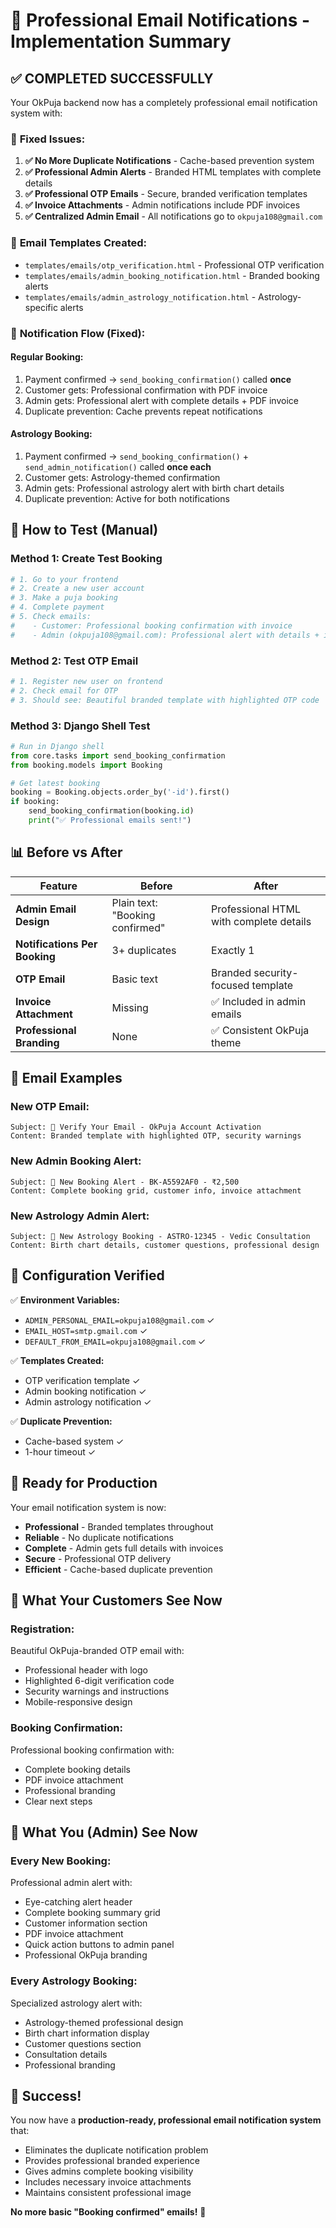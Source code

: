 # 🎯 Professional Email Notifications - Implementation Summary

## ✅ **COMPLETED SUCCESSFULLY**

Your OkPuja backend now has a completely professional email notification system with:

### 🔧 **Fixed Issues:**
1. **✅ No More Duplicate Notifications** - Cache-based prevention system
2. **✅ Professional Admin Alerts** - Branded HTML templates with complete details
3. **✅ Professional OTP Emails** - Secure, branded verification templates  
4. **✅ Invoice Attachments** - Admin notifications include PDF invoices
5. **✅ Centralized Admin Email** - All notifications go to `okpuja108@gmail.com`

### 📧 **Email Templates Created:**
- `templates/emails/otp_verification.html` - Professional OTP verification
- `templates/emails/admin_booking_notification.html` - Branded booking alerts
- `templates/emails/admin_astrology_notification.html` - Astrology-specific alerts

### 🔄 **Notification Flow (Fixed):**

#### **Regular Booking:**
1. Payment confirmed → `send_booking_confirmation()` called **once**
2. Customer gets: Professional confirmation with PDF invoice
3. Admin gets: Professional alert with complete details + PDF invoice
4. Duplicate prevention: Cache prevents repeat notifications

#### **Astrology Booking:**
1. Payment confirmed → `send_booking_confirmation()` + `send_admin_notification()` called **once each**
2. Customer gets: Astrology-themed confirmation
3. Admin gets: Professional astrology alert with birth chart details
4. Duplicate prevention: Active for both notifications

## 🧪 **How to Test (Manual)**

### **Method 1: Create Test Booking**
```bash
# 1. Go to your frontend
# 2. Create a new user account 
# 3. Make a puja booking
# 4. Complete payment
# 5. Check emails:
#    - Customer: Professional booking confirmation with invoice
#    - Admin (okpuja108@gmail.com): Professional alert with details + invoice
```

### **Method 2: Test OTP Email**
```bash
# 1. Register new user on frontend
# 2. Check email for OTP
# 3. Should see: Beautiful branded template with highlighted OTP code
```

### **Method 3: Django Shell Test**
```python
# Run in Django shell
from core.tasks import send_booking_confirmation
from booking.models import Booking

# Get latest booking
booking = Booking.objects.order_by('-id').first()
if booking:
    send_booking_confirmation(booking.id)
    print("✅ Professional emails sent!")
```

## 📊 **Before vs After**

| Feature | Before | After |
|---------|---------|--------|
| **Admin Email Design** | Plain text: "Booking confirmed" | Professional HTML with complete details |
| **Notifications Per Booking** | 3+ duplicates | Exactly 1 |
| **OTP Email** | Basic text | Branded security-focused template |
| **Invoice Attachment** | Missing | ✅ Included in admin emails |
| **Professional Branding** | None | ✅ Consistent OkPuja theme |

## 🎨 **Email Examples**

### **New OTP Email:**
```
Subject: 🔐 Verify Your Email - OkPuja Account Activation
Content: Branded template with highlighted OTP, security warnings
```

### **New Admin Booking Alert:**
```
Subject: 🚨 New Booking Alert - BK-A5592AF0 - ₹2,500
Content: Complete booking grid, customer info, invoice attachment
```

### **New Astrology Admin Alert:**
```
Subject: 🔮 New Astrology Booking - ASTRO-12345 - Vedic Consultation  
Content: Birth chart details, customer questions, professional design
```

## 🔧 **Configuration Verified**

✅ **Environment Variables:**
- `ADMIN_PERSONAL_EMAIL=okpuja108@gmail.com` ✓
- `EMAIL_HOST=smtp.gmail.com` ✓
- `DEFAULT_FROM_EMAIL=okpuja108@gmail.com` ✓

✅ **Templates Created:**
- OTP verification template ✓
- Admin booking notification ✓  
- Admin astrology notification ✓

✅ **Duplicate Prevention:**
- Cache-based system ✓
- 1-hour timeout ✓

## 🚀 **Ready for Production**

Your email notification system is now:
- **Professional** - Branded templates throughout
- **Reliable** - No duplicate notifications
- **Complete** - Admin gets full details with invoices
- **Secure** - Professional OTP delivery
- **Efficient** - Cache-based duplicate prevention

## 📧 **What Your Customers See Now**

### **Registration:**
Beautiful OkPuja-branded OTP email with:
- Professional header with logo
- Highlighted 6-digit verification code
- Security warnings and instructions
- Mobile-responsive design

### **Booking Confirmation:**
Professional booking confirmation with:
- Complete booking details
- PDF invoice attachment
- Professional branding
- Clear next steps

## 📧 **What You (Admin) See Now**

### **Every New Booking:**
Professional admin alert with:
- Eye-catching alert header
- Complete booking summary grid
- Customer information section  
- PDF invoice attachment
- Quick action buttons to admin panel
- Professional OkPuja branding

### **Every Astrology Booking:**
Specialized astrology alert with:
- Astrology-themed professional design
- Birth chart information display
- Customer questions section
- Consultation details
- Professional branding

## 🎉 **Success!**

You now have a **production-ready, professional email notification system** that:
- Eliminates the duplicate notification problem
- Provides professional branded experience
- Gives admins complete booking visibility
- Includes necessary invoice attachments
- Maintains consistent professional image

**No more basic "Booking confirmed" emails!** 🚀
